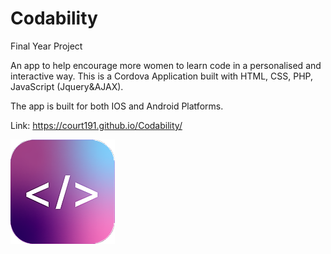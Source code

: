 # Codability
Final Year Project

An app to help encourage more women to learn code in a personalised and interactive way. This is a Cordova Application built with HTML, CSS, PHP, JavaScript (Jquery&AJAX). 

The app is built for both IOS and Android Platforms. 

Link: https://court191.github.io/Codability/

![](res/icon/ios/Icon-167.png)
